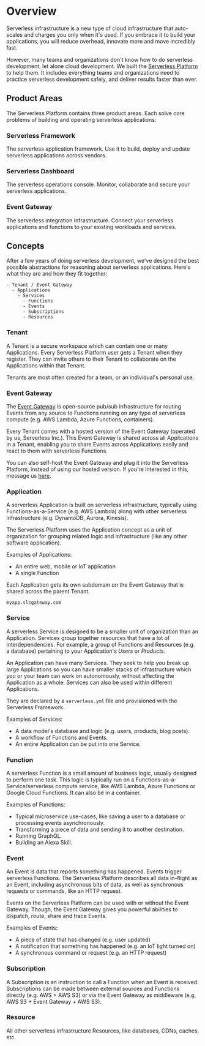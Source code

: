 # Overview

Serverless infrastructure is a new type of cloud infrastructure that auto-scales and charges you only when it's used.  If you embrace it to build your applications, you will reduce overhead, innovate more and move incredibly fast.

However, many teams and organizations don't know how to do serverless development, let alone cloud development.  We built the [Serverless Platform](https://www.serverless.com) to help them.  It includes everything teams and organizations need to practice serverless development safely, and deliver results faster than ever.

## Product Areas

The Serverless Platform contains three product areas.  Each solve core problems of building and operating serverless applications:

### Serverless Framework

The serverless application framework.  Use it to build, deploy and update serverless applications across vendors.

### Serverless Dashboard

The serverless operations console.  Monitor, collaborate and secure your serverless applications.

### Event Gateway

The serverless integration infrastructure.  Connect your serverless applications and functions to your existing workloads and services.

## Concepts

After a few years of doing serverless development, we've designed the best possible abstractions for reasoning about serverless applications.  Here's what they are and how they fit together:

```
- Tenant / Event Gateway
  - Applications
    - Services
      - Functions
      - Events
      - Subscriptions
      - Resources
```

### Tenant

A Tenant is a secure workspace which can contain one or many Applications.  Every Serverless Platform user gets a Tenant when they register.  They can invite others to their Tenant to collaborate on the Applications within that Tenant.

Tenants are most often created for a team, or an individual's personal use.

### Event Gateway

The [Event Gateway](https://www.github.com/serverless/event-gateway) is open-source pub/sub infrastructure for routing Events from any source to Functions running on any type of serverless compute (e.g. AWS Lambda, Azure Functions, containers).

Every Tenant comes with a hosted version of the Event Gateway (operated by us, Serverless Inc.).  This Event Gateway is shared across all Applications in a Tenant, enabling you to share Events across Applications easily and react to them with serverless Functions.

You can also self-host the Event Gateway and plug it into the Serverless Platform, instead of using our hosted version.  If you're interested in this, message us [here](https://serverless.com/enterprise/).

### Application

A serverless Application is built on serverless infrastructure, typically using Functions-as-a-Service (e.g. AWS Lambda) along with other serverless infrastructure (e.g. DynamoDB, Aurora, Kinesis).  

The Serverless Platform uses the Application concept as a unit of organization for grouping related logic and infrastructure (like any other software application).

Examples of Applications:

- An entire web, mobile or IoT application
- A single Function

Each Application gets its own subdomain on the Event Gateway that is shared across the parent Tenant.

```
myapp.slsgateway.com
```

### Service

A serverless Service is designed to be a smaller unit of organization than an Application.  Services group together resources that have a lot of interdependencies.  For example, a group of Functions and Resources (e.g. a database) pertaining to your Application's *Users* or *Products*.

An Application can have many Services.  They seek to help you break up large Applications so you can have smaller stacks of infrastructure which you or your team can work on autonomously, without affecting the Application as a whole.  Services can also be used within different Applications.

They are declared by a `serverless.yml` file and provisioned with the Serverless Framework.

Examples of Services:

- A data model's database and logic (e.g. users, products, blog posts).
- A workflow of Functions and Events.
- An entire Application can be put into one Service.

### Function

A serverless Function is a small amount of business logic, usually designed to perform one task.  This logic is typically run on a Functions-as-a-Service/serverless compute service, like AWS Lambda, Azure Functions or Google Cloud Functions.  It can also be in a container.

Examples of Functions:

- Typical microservice use-cases, like saving a user to a database or processing events asynchronously.
- Transforming a piece of data and sending it to another destination.
- Running GraphQL.
- Building an Alexa Skill.

### Event

An Event is data that reports something has happened.  Events trigger serverless Functions.  The Serverless Platform describes all data in-flight as an Event, including asynchronous bits of data, as well as synchronous requests or commands, like an HTTP request.  

Events on the Serverless Platform can be used with or without the Event Gateway.  Though, the Event Gateway gives you powerful abilities to dispatch, route, share and trace Events.

Examples of Events:

- A piece of state that has changed (e.g. user updated)
- A notification that something has happened (e.g. an IoT light turned on)
- A synchronous command or request (e.g. an HTTP request)

### Subscription

A Subscription is an instruction to call a Function when an Event is received.  Subscriptions can be made between external sources and Functions directly (e.g. AWS + AWS S3) or via the Event Gateway as middleware (e.g. AWS S3 + Event Gateway + AWS S3).

### Resource

All other serverless infrastructure Resources, like databases, CDNs, caches, etc.
